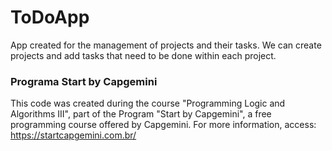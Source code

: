 # ToDoApp
App created for the management of projects and their tasks. 
We can create projects and add tasks that need to be done within each project.

### Programa Start by Capgemini
This code was created during the course "Programming Logic and Algorithms III", part of the Program "Start by Capgemini", a free programming course offered by Capgemini. 
For more information, access: https://startcapgemini.com.br/

